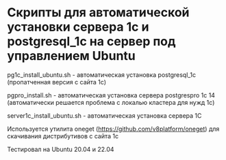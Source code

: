 # Скрипты для автоматической установки сервера 1с и postgresql_1с на сервер под управлением Ubuntu

pg1c_install_ubuntu.sh - автоматическая установка postgresql_1с (пропатченная версия с сайта 1с)

pgpro_install.sh - автоматическая установка сервера postgrespro 1c 14 (автоматически решается проблема с локалью кластера для нужд 1с)

server1c_install_ubuntu.sh - автоматическая установка сервера 1С

Используется утилита oneget (https://github.com/v8platform/oneget) для скачивания дистрибутивов с сайта 1с

Тестировал на Ubuntu 20.04 и 22.04
